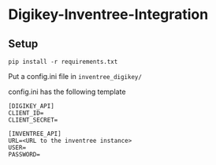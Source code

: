 # Digikey-Inventree-Integration

## Setup

`pip install -r requirements.txt`

Put a config.ini file in `inventree_digikey/`

config.ini has the following template

```
[DIGIKEY_API]
CLIENT_ID=
CLIENT_SECRET=

[INVENTREE_API]
URL=<URL to the inventree instance>
USER=
PASSWORD=
